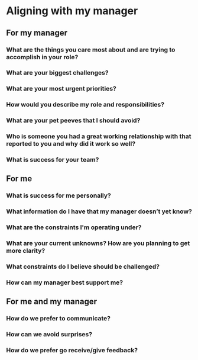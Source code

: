 # Aligning with my manager

## For my manager

### What are the things you care most about and are trying to accomplish in your role?

### What are your biggest challenges?

### What are your most urgent priorities?

### How would you describe my role and responsibilities?

### What are your pet peeves that I should avoid?

### Who is someone you had a great working relationship with that reported to you and why did it work so well?

### What is success for your team?

## For me

### What is success for me personally?

### What information do I have that my manager doesn’t yet know?

### What are the constraints I'm operating under?

### What are your current unknowns? How are you planning to get more clarity?

### What constraints do I believe should be challenged?

### How can my manager best support me?

## For me and my manager

### How do we prefer to communicate?

### How can we avoid surprises?

### How do we prefer go receive/give feedback?
